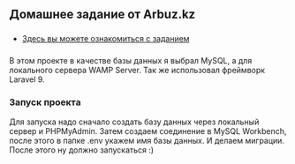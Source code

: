 ## Домашнее задание от Arbuz.kz


###  
- [Здесь вы можете ознакомиться с заданием](https://docs.google.com/document/d/1TiThW-q3gCP7lth5fxJdBFYByc_iLSnHirBar93isqg/edit?usp=sharing)



### 
В этом проекте в качестве базы данных я выбрал MySQL, а для локального сервера WAMP Server. 
Так же использовал фреймворк Laravel 9.

### Запуск проекта
Для запуска надо сначало создать базу данных через локальный сервер и PHPMyAdmin.
Затем создаем соединение в MySQL Workbench, после этого в папке .env укажем имя 
базы данных. И делаем миграции. После этого ну должно запускаться :) 




